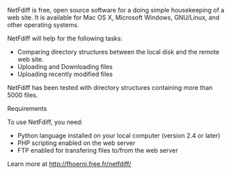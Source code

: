 NetFdiff is free, open source software for a doing simple housekeeping of a web site. It is available for Mac OS X, Microsoft Windows, GNU/Linux, and other operating systems.

NetFdiff will help for the following tasks:
  * Comparing directory structures between the local disk and the remote web site.
  * Uploading and Downloading files
  * Uploading recently modified files

NetFdiff has been tested with directory structures containing more than 5000 files.


Requirements

To use NetFdiff, you need:
  * Python language installed on your local computer (version 2.4 or later)
  * PHP scripting enabled on the web server
  * FTP enabled for transfering files to/from the web server

Learn more at http://fhoerni.free.fr/netfdiff/